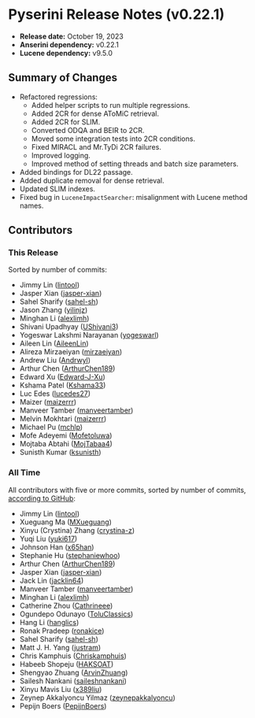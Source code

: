# Pyserini Release Notes (v0.22.1)

+ **Release date:** October 19, 2023
+ **Anserini dependency:** v0.22.1
+ **Lucene dependency:** v9.5.0

## Summary of Changes

+ Refactored regressions:
  + Added helper scripts to run multiple regressions.
  + Added 2CR for dense AToMiC retrieval.
  + Added 2CR for SLIM.
  + Converted ODQA and BEIR to 2CR.
  + Moved some integration tests into 2CR conditions.
  + Fixed MIRACL and Mr.TyDi 2CR failures.
  + Improved logging.
  + Improved method of setting threads and batch size parameters.
+ Added bindings for DL22 passage. 
+ Added duplicate removal for dense retrieval.
+ Updated SLIM indexes.
+ Fixed bug in `LuceneImpactSearcher`: misalignment with Lucene method names.

## Contributors

### This Release

Sorted by number of commits:

+ Jimmy Lin ([lintool](https://github.com/lintool))
+ Jasper Xian ([jasper-xian](https://github.com/jasper-xian))
+ Sahel Sharify ([sahel-sh](https://github.com/sahel-sh))
+ Jason Zhang ([yilinjz](https://github.com/yilinjz))
+ Minghan Li ([alexlimh](https://github.com/alexlimh))
+ Shivani Upadhyay ([UShivani3](https://github.com/UShivani3))
+ Yogeswar Lakshmi Narayanan ([yogeswarl](https://github.com/yogeswarl))
+ Aileen Lin ([AileenLin](https://github.com/AileenLin))
+ Alireza Mirzaeiyan ([mirzaeiyan](https://github.com/mirzaeiyan))
+ Andrew Liu ([Andrwyl](https://github.com/Andrwyl))
+ Arthur Chen ([ArthurChen189](https://github.com/ArthurChen189))
+ Edward Xu ([Edward-J-Xu](https://github.com/Edward-J-Xu))
+ Kshama Patel ([Kshama33](https://github.com/Kshama33))
+ Luc Edes ([lucedes27](https://github.com/lucedes27))
+ Maizer ([maizerrr](https://github.com/maizerrr))
+ Manveer Tamber ([manveertamber](https://github.com/manveertamber))
+ Melvin Mokhtari ([maizerrr](https://github.com/MelvinMo))
+ Michael Pu ([mchlp](https://github.com/mchlp))
+ Mofe Adeyemi ([Mofetoluwa](https://github.com/Mofetoluwa))
+ Mojtaba Abtahi ([MojTabaa4](https://github.com/MojTabaa4))
+ Sunisth Kumar ([ksunisth](https://github.com/ksunisth))

### All Time

All contributors with five or more commits, sorted by number of commits, [according to GitHub](https://github.com/castorini/pyserini/graphs/contributors):

+ Jimmy Lin ([lintool](https://github.com/lintool))
+ Xueguang Ma ([MXueguang](https://github.com/MXueguang))
+ Xinyu (Crystina) Zhang ([crystina-z](https://github.com/crystina-z))
+ Yuqi Liu ([yuki617](https://github.com/yuki617))
+ Johnson Han ([x65han](https://github.com/x65han))
+ Stephanie Hu ([stephaniewhoo](https://github.com/stephaniewhoo))
+ Arthur Chen ([ArthurChen189](https://github.com/ArthurChen189))
+ Jasper Xian ([jasper-xian](https://github.com/jasper-xian))
+ Jack Lin ([jacklin64](https://github.com/jacklin64))
+ Manveer Tamber ([manveertamber](https://github.com/manveertamber))
+ Minghan Li ([alexlimh](https://github.com/alexlimh))
+ Catherine Zhou ([Cathrineee](https://github.com/Cathrineee))
+ Ogundepo Odunayo ([ToluClassics](https://github.com/ToluClassics))
+ Hang Li ([hanglics](https://github.com/hanglics))
+ Ronak Pradeep ([ronakice](https://github.com/ronakice))
+ Sahel Sharify ([sahel-sh](https://github.com/sahel-sh))
+ Matt J. H. Yang ([justram](https://github.com/justram))
+ Chris Kamphuis ([Chriskamphuis](https://github.com/Chriskamphuis))
+ Habeeb Shopeju ([HAKSOAT](https://github.com/HAKSOAT))
+ Shengyao Zhuang ([ArvinZhuang](https://github.com/ArvinZhuang))
+ Sailesh Nankani ([saileshnankani](https://github.com/saileshnankani))
+ Xinyu Mavis Liu ([x389liu](https://github.com/x389liu))
+ Zeynep Akkalyoncu Yilmaz ([zeynepakkalyoncu](https://github.com/zeynepakkalyoncu))
+ Pepijn Boers ([PepijnBoers](https://github.com/PepijnBoers))
